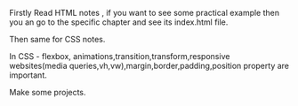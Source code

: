 Firstly Read HTML notes , if you want to see some practical example then you an go to the specific chapter and see its index.html file.



Then same for CSS notes.




In CSS - flexbox, animations,transition,transform,responsive websites(media queries,vh,vw),margin,border,padding,position property are important.




Make some projects.
